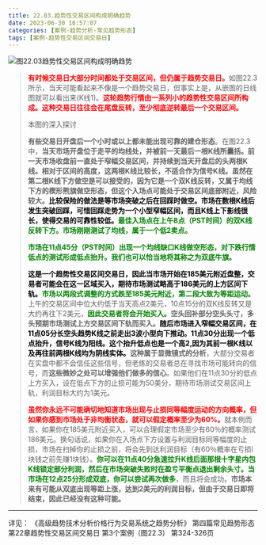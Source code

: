 ```yaml
---
title: 22.03.趋势性交易区间构成明确趋势
date: 2023-06-30 16:57:07
categories: [案例-趋势分析-常见趋势形态]
tags: [案例-趋势性交易区间交易日]
---
```


![图22.03趋势性交易区间构成明确趋势](https://objectstorage.us-phoenix-1.oraclecloud.com/n/axdikqaqm3dc/b/bucket1/o/pa-price-charts/trends/c22/Slide3.JPG)

>
><font color="red">**有时候交易日大部分时间都处于交易区间，但仍属于趋势交易日。**</font>如图22.3所示，当天可能看起来不像是一个趋势交易日，但事实上是，从嵌图的日线图就可以看出来(K线1)。<font color="red">**这轮趋势行情由一系列小的趋势性交易区间所构成。这种交易日往往会在尾盘反转，至少彻底逆转最后一个交易区间。**</font>
>
>本图的深入探讨
>
>**有些交易日开盘后一个小时或以上都未能出现可靠的建仓形态**。在图22.3中，**当天市场开盘位于走平的均线处，并被前一天最后一根K线所囊括。前一天市场收盘前一直处于窄幅交易区间，并持续到当天开盘后的头两根K线。相对于区间的高度，这两根K线比较长，不适合作为信号K线。虽然在第二根K线下方做空是可以接受的，因为它是一个双K线反转，又属于均线下方的楔形熊旗做空形态，但这个入场点可能处于交易区间底部附近，风险较大。**<font color="black">**比较保险的做法是等市场突破之后在回踩时做空。市场在数根K线后发生突破回踩，可惜回踩走势为一个小型窄幅区间，而且K线上下影线很长，使得交易的可靠性较低。**</font><font color="green">**最佳入场点在上午8点（PST时间）的双K线反转下方。市场刚刚测试了均线，属于一个低2卖点。**</font>
>
><font color="green">**市场在11点45分（PST时间）出现一个均线缺口K线做空形态，对下跌行情低点的测试形成低点抬升。我们也可以恰当地将其称之为双底牛旗。**</font>
>
><font color="black">**这是一个趋势性交易区间交易日，因此当市场开始在185美元附近盘整，交易者可能会在这一区域买入，期待市场测试略高于186美元的上方区间下轨。**</font><font color="green">**市场以两段式调整的方式跌至185美元附近，第二段大致为等距运动。**</font>上午的交易区间中位大约低于当天高点2美元，10点15分的双K线反转又是大约再往下2美元，<font color="green">**因此交易者将会开始买入。**</font>**空头回补部分空头头寸，多头预期市场测试上方交易区间下轨而买入。**<font color="black">**随后市场进入窄幅交易区间，在11点05分长空头趋势K线之前走出3波小型向下推动。11点30分出现一个低点抬升，信号K线为阳线。这个抬升低点也是一个高2,因为其前一根K线以及再往前两根K线均为阴线实体。**</font>**这种属于显微镜式的分析**，大部分交易者在实盘中都不会信任这些信号，但老练的交易者总在寻找市场可能转向的信号，而**这些微妙之处可以增强他们做多的信心**。如果他们在11点30分的低点上方买入，设在低点下方的止损可能为50美分，期待市场测试交易区间上轨，利润目标大约为1美元。
>
><font color="red">**虽然你永远不可能确切地知道市场出现与止损同等幅度运动的方向概率，但如果你感到市场处于非均衡状态，就可以假定概率至少为60%。**</font>就本例而言，如果你在185美元附近买入，可以合理假定市场至少有60％的概率测试186美元。换句话说，如果你在入场点下方设置与利润目标同等幅度的止损，市场在扫掉你的止损之前，将会先到达利润目标（有60％概率在亏损l块钱之前先赚1块钱）。<font color="green">**你可以在11点40分急速拉升K线后面那根十字星内包K线锁定部分利润，然后在市场突破失败时在盈亏平衡点退出剩余头寸。当市场在12点25分形成双底，你可以尝试再次做多**</font>，而且将会成功。**市场本来有可能从双底出现等距上涨，达到2美元的利润目标，但由于交易日即将结束，因此已经没有这种可能。**
>

---
详见：
《高级趋势技术分析价格行为交易系统之趋势分析》
第四篇常见趋势形态
第22章趋势性交易区间交易日
第3个案例（图22.3）
第324-326页
